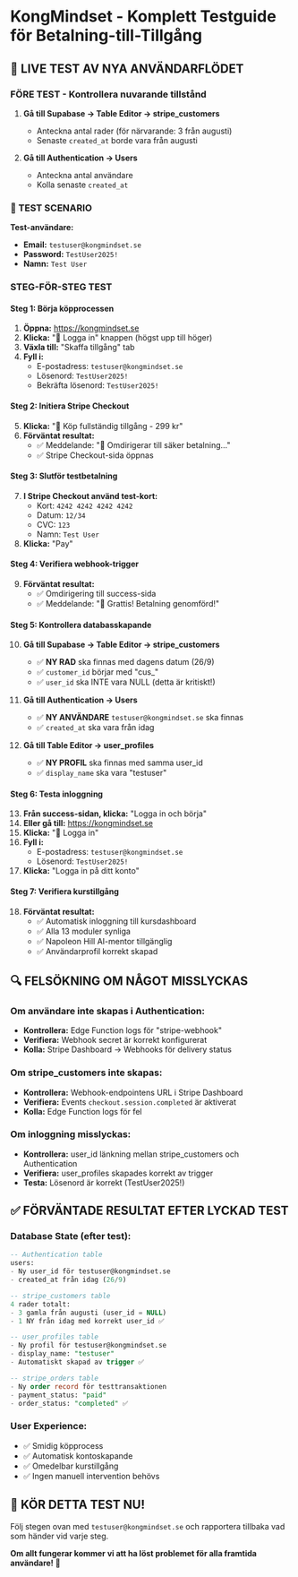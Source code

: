 # KongMindset - Komplett Testguide för Betalning-till-Tillgång

## 🧪 LIVE TEST AV NYA ANVÄNDARFLÖDET

### FÖRE TEST - Kontrollera nuvarande tillstånd
1. **Gå till Supabase → Table Editor → stripe_customers**
   - Anteckna antal rader (för närvarande: 3 från augusti)
   - Senaste `created_at` borde vara från augusti

2. **Gå till Authentication → Users**
   - Anteckna antal användare
   - Kolla senaste `created_at`

### 🎯 TEST SCENARIO

**Test-användare:**
- **Email:** `testuser@kongmindset.se`
- **Password:** `TestUser2025!`
- **Namn:** `Test User`

### STEG-FÖR-STEG TEST

#### Steg 1: Börja köpprocessen
1. **Öppna:** https://kongmindset.se
2. **Klicka:** "🔑 Logga in" knappen (högst upp till höger)
3. **Växla till:** "Skaffa tillgång" tab
4. **Fyll i:**
   - E-postadress: `testuser@kongmindset.se`
   - Lösenord: `TestUser2025!`
   - Bekräfta lösenord: `TestUser2025!`

#### Steg 2: Initiera Stripe Checkout
5. **Klicka:** "🛒 Köp fullständig tillgång - 299 kr"
6. **Förväntat resultat:** 
   - ✅ Meddelande: "🎯 Omdirigerar till säker betalning..."
   - ✅ Stripe Checkout-sida öppnas

#### Steg 3: Slutför testbetalning
7. **I Stripe Checkout använd test-kort:**
   - Kort: `4242 4242 4242 4242`
   - Datum: `12/34`
   - CVC: `123`
   - Namn: `Test User`
8. **Klicka:** "Pay"

#### Steg 4: Verifiera webhook-trigger
9. **Förväntat resultat:**
   - ✅ Omdirigering till success-sida
   - ✅ Meddelande: "🎉 Grattis! Betalning genomförd!"

#### Steg 5: Kontrollera databasskapande
10. **Gå till Supabase → Table Editor → stripe_customers**
    - ✅ **NY RAD** ska finnas med dagens datum (26/9)
    - ✅ `customer_id` börjar med "cus_"
    - ✅ `user_id` ska INTE vara NULL (detta är kritiskt!)

11. **Gå till Authentication → Users**
    - ✅ **NY ANVÄNDARE** `testuser@kongmindset.se` ska finnas
    - ✅ `created_at` ska vara från idag

12. **Gå till Table Editor → user_profiles**
    - ✅ **NY PROFIL** ska finnas med samma user_id
    - ✅ `display_name` ska vara "testuser"

#### Steg 6: Testa inloggning
13. **Från success-sidan, klicka:** "Logga in och börja"
14. **Eller gå till:** https://kongmindset.se
15. **Klicka:** "🔑 Logga in"
16. **Fyll i:**
    - E-postadress: `testuser@kongmindset.se`
    - Lösenord: `TestUser2025!`
17. **Klicka:** "Logga in på ditt konto"

#### Steg 7: Verifiera kurstillgång
18. **Förväntat resultat:**
    - ✅ Automatisk inloggning till kursdashboard
    - ✅ Alla 13 moduler synliga
    - ✅ Napoleon Hill AI-mentor tillgänglig
    - ✅ Användarprofil korrekt skapad

## 🔍 FELSÖKNING OM NÅGOT MISSLYCKAS

### Om användare inte skapas i Authentication:
- **Kontrollera:** Edge Function logs för "stripe-webhook"
- **Verifiera:** Webhook secret är korrekt konfigurerat
- **Kolla:** Stripe Dashboard → Webhooks för delivery status

### Om stripe_customers inte skapas:
- **Kontrollera:** Webhook-endpointens URL i Stripe Dashboard
- **Verifiera:** Events `checkout.session.completed` är aktiverat
- **Kolla:** Edge Function logs för fel

### Om inloggning misslyckas:
- **Kontrollera:** user_id länkning mellan stripe_customers och Authentication
- **Verifiera:** user_profiles skapades korrekt av trigger
- **Testa:** Lösenord är korrekt (TestUser2025!)

## ✅ FÖRVÄNTADE RESULTAT EFTER LYCKAD TEST

### Database State (efter test):
```sql
-- Authentication table
users: 
- Ny user_id för testuser@kongmindset.se
- created_at från idag (26/9)

-- stripe_customers table
4 rader totalt:
- 3 gamla från augusti (user_id = NULL)
- 1 NY från idag med korrekt user_id ✅

-- user_profiles table  
- Ny profil för testuser@kongmindset.se
- display_name: "testuser"
- Automatiskt skapad av trigger ✅

-- stripe_orders table
- Ny order record för testtransaktionen
- payment_status: "paid"
- order_status: "completed" ✅
```

### User Experience:
- ✅ Smidig köpprocess
- ✅ Automatisk kontoskapande
- ✅ Omedelbar kurstillgång
- ✅ Ingen manuell intervention behövs

## 🚀 KÖR DETTA TEST NU!

Följ stegen ovan med `testuser@kongmindset.se` och rapportera tillbaka vad som händer vid varje steg.

**Om allt fungerar kommer vi att ha löst problemet för alla framtida användare! 🎯**